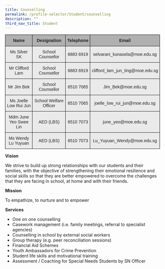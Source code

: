 ```yaml
---
title: Counselling
permalink: /profile-selector/Student/counselling
description: ""
third_nav_title: Student
---
```

<style type="text/css">
.tg  {border-collapse:collapse;border-spacing:0;margin:0px auto;}
.tg td{border-color:black;border-style:solid;border-width:1px;font-family:Arial, sans-serif;font-size:14px;
  overflow:hidden;padding:10px 5px;word-break:normal;}
.tg th{border-color:black;border-style:solid;border-width:1px;font-family:Arial, sans-serif;font-size:14px;
  font-weight:normal;overflow:hidden;padding:10px 5px;word-break:normal;}
.tg .tg-dwlh{background-color:#B0B0B0;color:#222;font-weight:bold;text-align:center;vertical-align:middle}
.tg .tg-ku5w{background-color:#EAEAEA;color:#222;text-align:center;vertical-align:middle}
</style>
<table class="tg">
<tbody>
  <tr>
    <td class="tg-dwlh"><span style="color:#222;background-color:#B0B0B0">Name</span></td>
    <td class="tg-dwlh"><span style="color:#222;background-color:#B0B0B0">Designation</span></td>
    <td class="tg-dwlh"><span style="color:#222;background-color:#B0B0B0">Telephone</span></td>
    <td class="tg-dwlh"><span style="color:#222;background-color:#B0B0B0">Email</span></td>
  </tr>
  <tr>
    <td class="tg-ku5w"><span style="color:#222;background-color:#EAEAEA">Ms Silver SK</span></td>
    <td class="tg-ku5w"><span style="color:#222;background-color:#EAEAEA">School Counsellor</span></td>
    <td class="tg-ku5w"><span style="color:#222;background-color:#EAEAEA">6883 6919</span></td>
    <td class="tg-ku5w"><span style="color:#222;background-color:#EAEAEA">selvarani_kunasela@moe.edu.sg</span></td>
  </tr>
  <tr>
    <td class="tg-ku5w"><span style="color:#222;background-color:#EAEAEA">Mr Clifford Lam</span></td>
    <td class="tg-ku5w"><span style="color:#222;background-color:#EAEAEA">School Counsellor</span></td>
    <td class="tg-ku5w"><span style="color:#222;background-color:#EAEAEA">6883 6919</span></td>
    <td class="tg-ku5w"><span style="color:#222;background-color:#EAEAEA">clifford_lam_jun_ting@moe.edu.sg</span></td>
  </tr>
  <tr>
    <td class="tg-ku5w"><span style="color:#222;background-color:#EAEAEA"> Mr Jim Bek</span></td>
    <td class="tg-ku5w"><span style="color:#222;background-color:#EAEAEA">School Counsellor </span></td>
    <td class="tg-ku5w"><span style="color:#222;background-color:#EAEAEA">6510 7065</span></td>
    <td class="tg-ku5w"><span style="color:#222;background-color:#EAEAEA">Jim_Bek@moe.edu.sg </span></td>
  </tr>
  <tr>
    <td class="tg-ku5w"><span style="color:#222;background-color:#EAEAEA"> Ms Joelle Low Rui Jun</span></td>
    <td class="tg-ku5w"><span style="color:#222;background-color:#EAEAEA"> School Welfare Officer</span></td>
    <td class="tg-ku5w"><span style="color:#222;background-color:#EAEAEA">6510 7065 </span></td>
    <td class="tg-ku5w"><span style="color:#222;background-color:#EAEAEA">joelle_low_rui_jun@moe.edu.sg </span></td>
  </tr>
  <tr>
    <td class="tg-ku5w"><span style="color:#222;background-color:#EAEAEA"> Mdm June Yeo Swee Lin</span></td>
    <td class="tg-ku5w"><span style="color:#222;background-color:#EAEAEA"> AED (LBS)</span></td>
    <td class="tg-ku5w"><span style="color:#222;background-color:#EAEAEA">6510 7073 </span></td>
    <td class="tg-ku5w"><span style="color:#222;background-color:#EAEAEA">june_yeo@moe.edu.sg </span></td>
  </tr>
  <tr>
    <td class="tg-ku5w"><span style="color:#222;background-color:#EAEAEA"> Ms Wendy Lu Yuyuan</span></td>
    <td class="tg-ku5w"><span style="color:#222;background-color:#EAEAEA"> AED (LBS)</span></td>
    <td class="tg-ku5w"><span style="color:#222;background-color:#EAEAEA">6510 7073 </span></td>
    <td class="tg-ku5w"><span style="color:#222;background-color:#EAEAEA">Lu_Yuyuan_Wendy@moe.edu.sg </span></td>
  </tr>
</tbody>
</table>

**Vision**

We strive to build up strong relationships with our students and their families, with the objective of strengthening their emotional resilience and social skills so that they are better empowered to overcome the challenges that they are facing in school, at home and with their friends.

**Mission**

To empathize, to nurture and to empower

**Services**

*   One on one counselling
*   Casework management (i.e. family meetings, referral to specialist agencies)
*   Counselling in school by external social workers
*   Group therapy (e.g. peer reconciliation sessions)
*   Financial Aid Schemes
*   Youth Ambassadors for Crime Prevention
*   Student life skills and motivational training
*   Assessment / Coaching for Special Needs Students by SN Officer
